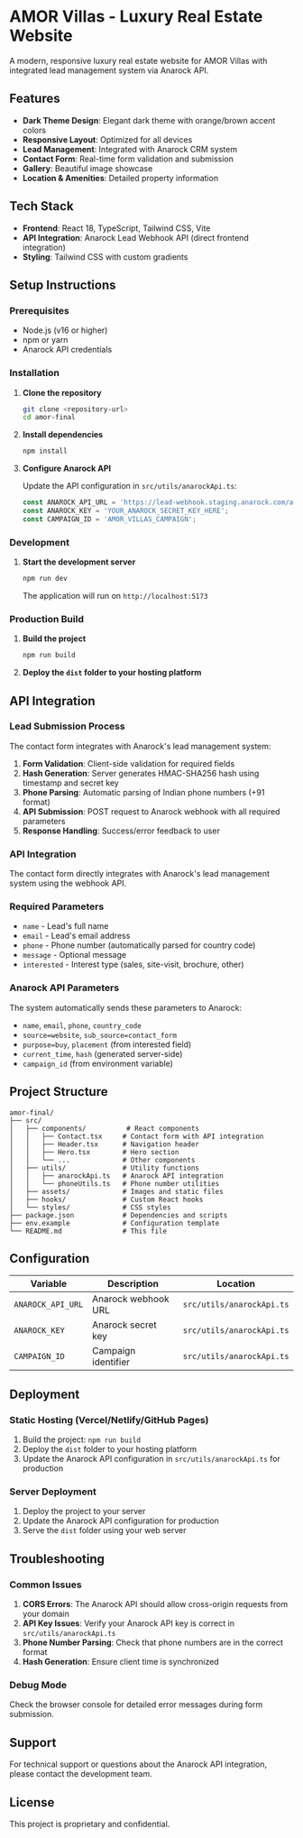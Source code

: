 # AMOR Villas - Luxury Real Estate Website

A modern, responsive luxury real estate website for AMOR Villas with integrated lead management system via Anarock API.

## Features

- **Dark Theme Design**: Elegant dark theme with orange/brown accent colors
- **Responsive Layout**: Optimized for all devices
- **Lead Management**: Integrated with Anarock CRM system
- **Contact Form**: Real-time form validation and submission
- **Gallery**: Beautiful image showcase
- **Location & Amenities**: Detailed property information

## Tech Stack

- **Frontend**: React 18, TypeScript, Tailwind CSS, Vite
- **API Integration**: Anarock Lead Webhook API (direct frontend integration)
- **Styling**: Tailwind CSS with custom gradients

## Setup Instructions

### Prerequisites

- Node.js (v16 or higher)
- npm or yarn
- Anarock API credentials

### Installation

1. **Clone the repository**
   ```bash
   git clone <repository-url>
   cd amor-final
   ```

2. **Install dependencies**
   ```bash
   npm install
   ```

3. **Configure Anarock API**
   
   Update the API configuration in `src/utils/anarockApi.ts`:
   ```typescript
   const ANAROCK_API_URL = 'https://lead-webhook.staging.anarock.com/api/v0/Google/sync-lead';
   const ANAROCK_KEY = 'YOUR_ANAROCK_SECRET_KEY_HERE';
   const CAMPAIGN_ID = 'AMOR_VILLAS_CAMPAIGN';
   ```

### Development

1. **Start the development server**
   ```bash
   npm run dev
   ```

   The application will run on `http://localhost:5173`

### Production Build

1. **Build the project**
   ```bash
   npm run build
   ```

2. **Deploy the `dist` folder to your hosting platform**

## API Integration

### Lead Submission Process

The contact form integrates with Anarock's lead management system:

1. **Form Validation**: Client-side validation for required fields
2. **Hash Generation**: Server generates HMAC-SHA256 hash using timestamp and secret key
3. **Phone Parsing**: Automatic parsing of Indian phone numbers (+91 format)
4. **API Submission**: POST request to Anarock webhook with all required parameters
5. **Response Handling**: Success/error feedback to user

### API Integration

The contact form directly integrates with Anarock's lead management system using the webhook API.

### Required Parameters

- `name` - Lead's full name
- `email` - Lead's email address
- `phone` - Phone number (automatically parsed for country code)
- `message` - Optional message
- `interested` - Interest type (sales, site-visit, brochure, other)

### Anarock API Parameters

The system automatically sends these parameters to Anarock:
- `name`, `email`, `phone`, `country_code`
- `source=website`, `sub_source=contact_form`
- `purpose=buy`, `placement` (from interested field)
- `current_time`, `hash` (generated server-side)
- `campaign_id` (from environment variable)

## Project Structure

```
amor-final/
├── src/
│   ├── components/          # React components
│   │   ├── Contact.tsx     # Contact form with API integration
│   │   ├── Header.tsx      # Navigation header
│   │   ├── Hero.tsx        # Hero section
│   │   └── ...             # Other components
│   ├── utils/              # Utility functions
│   │   ├── anarockApi.ts   # Anarock API integration
│   │   └── phoneUtils.ts   # Phone number utilities
│   ├── assets/             # Images and static files
│   ├── hooks/              # Custom React hooks
│   └── styles/             # CSS styles
├── package.json            # Dependencies and scripts
├── env.example             # Configuration template
└── README.md               # This file
```

## Configuration

| Variable | Description | Location |
|----------|-------------|----------|
| `ANAROCK_API_URL` | Anarock webhook URL | `src/utils/anarockApi.ts` |
| `ANAROCK_KEY` | Anarock secret key | `src/utils/anarockApi.ts` |
| `CAMPAIGN_ID` | Campaign identifier | `src/utils/anarockApi.ts` |

## Deployment

### Static Hosting (Vercel/Netlify/GitHub Pages)

1. Build the project: `npm run build`
2. Deploy the `dist` folder to your hosting platform
3. Update the Anarock API configuration in `src/utils/anarockApi.ts` for production

### Server Deployment

1. Deploy the project to your server
2. Update the Anarock API configuration for production
3. Serve the `dist` folder using your web server

## Troubleshooting

### Common Issues

1. **CORS Errors**: The Anarock API should allow cross-origin requests from your domain
2. **API Key Issues**: Verify your Anarock API key is correct in `src/utils/anarockApi.ts`
3. **Phone Number Parsing**: Check that phone numbers are in the correct format
4. **Hash Generation**: Ensure client time is synchronized

### Debug Mode

Check the browser console for detailed error messages during form submission.

## Support

For technical support or questions about the Anarock API integration, please contact the development team.

## License

This project is proprietary and confidential. 